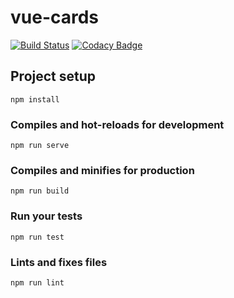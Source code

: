 # vue-cards
[![Build Status](https://travis-ci.com/Nirajn2311/vue-cards.svg?branch=master)](https://travis-ci.com/Nirajn2311/vue-cards)
[![Codacy Badge](https://api.codacy.com/project/badge/Grade/df77bdeffecb48c7a71634a262892f3a)](https://www.codacy.com/app/Nirajn2311/vue-cards?utm_source=github.com&amp;utm_medium=referral&amp;utm_content=Nirajn2311/vue-cards&amp;utm_campaign=Badge_Grade)

## Project setup
```
npm install
```

### Compiles and hot-reloads for development
```
npm run serve
```

### Compiles and minifies for production
```
npm run build
```

### Run your tests
```
npm run test
```

### Lints and fixes files
```
npm run lint
```
